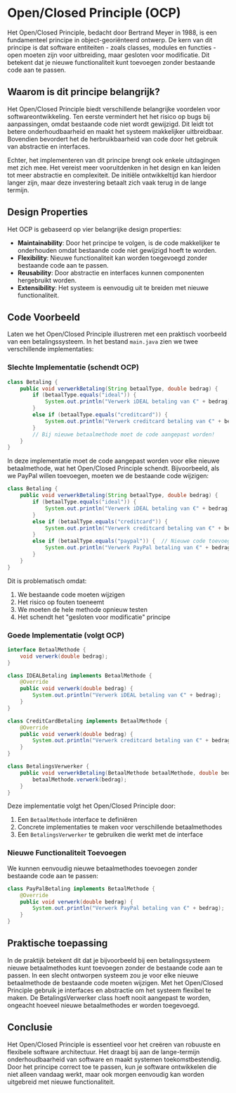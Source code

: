# Open/Closed Principle (OCP)

Het Open/Closed Principle, bedacht door Bertrand Meyer in 1988, is een fundamenteel principe in object-georiënteerd ontwerp. De kern van dit principe is dat software entiteiten - zoals classes, modules en functies - open moeten zijn voor uitbreiding, maar gesloten voor modificatie. Dit betekent dat je nieuwe functionaliteit kunt toevoegen zonder bestaande code aan te passen.

## Waarom is dit principe belangrijk?

Het Open/Closed Principle biedt verschillende belangrijke voordelen voor softwareontwikkeling. Ten eerste vermindert het het risico op bugs bij aanpassingen, omdat bestaande code niet wordt gewijzigd. Dit leidt tot betere onderhoudbaarheid en maakt het systeem makkelijker uitbreidbaar. Bovendien bevordert het de herbruikbaarheid van code door het gebruik van abstractie en interfaces.

Echter, het implementeren van dit principe brengt ook enkele uitdagingen met zich mee. Het vereist meer vooruitdenken in het design en kan leiden tot meer abstractie en complexiteit. De initiële ontwikkeltijd kan hierdoor langer zijn, maar deze investering betaalt zich vaak terug in de lange termijn.

## Design Properties

Het OCP is gebaseerd op vier belangrijke design properties:

-   **Maintainability**: Door het principe te volgen, is de code makkelijker te onderhouden omdat bestaande code niet gewijzigd hoeft te worden.
-   **Flexibility**: Nieuwe functionaliteit kan worden toegevoegd zonder bestaande code aan te passen.
-   **Reusability**: Door abstractie en interfaces kunnen componenten hergebruikt worden.
-   **Extensibility**: Het systeem is eenvoudig uit te breiden met nieuwe functionaliteit.

## Code Voorbeeld

Laten we het Open/Closed Principle illustreren met een praktisch voorbeeld van een betalingssysteem. In het bestand `main.java` zien we twee verschillende implementaties:

### Slechte Implementatie (schendt OCP)

```java
class Betaling {
    public void verwerkBetaling(String betaalType, double bedrag) {
        if (betaalType.equals("ideal")) {
            System.out.println("Verwerk iDEAL betaling van €" + bedrag);
        }
        else if (betaalType.equals("creditcard")) {
            System.out.println("Verwerk creditcard betaling van €" + bedrag);
        }
        // Bij nieuwe betaalmethode moet de code aangepast worden!
    }
}
```

In deze implementatie moet de code aangepast worden voor elke nieuwe betaalmethode, wat het Open/Closed Principle schendt. Bijvoorbeeld, als we PayPal willen toevoegen, moeten we de bestaande code wijzigen:

```java
class Betaling {
    public void verwerkBetaling(String betaalType, double bedrag) {
        if (betaalType.equals("ideal")) {
            System.out.println("Verwerk iDEAL betaling van €" + bedrag);
        }
        else if (betaalType.equals("creditcard")) {
            System.out.println("Verwerk creditcard betaling van €" + bedrag);
        }
        else if (betaalType.equals("paypal")) {  // Nieuwe code toevoegen
            System.out.println("Verwerk PayPal betaling van €" + bedrag);
        }
    }
}
```

Dit is problematisch omdat:

1. We bestaande code moeten wijzigen
2. Het risico op fouten toeneemt
3. We moeten de hele methode opnieuw testen
4. Het schendt het "gesloten voor modificatie" principe

### Goede Implementatie (volgt OCP)

```java
interface BetaalMethode {
    void verwerk(double bedrag);
}

class IDEALBetaling implements BetaalMethode {
    @Override
    public void verwerk(double bedrag) {
        System.out.println("Verwerk iDEAL betaling van €" + bedrag);
    }
}

class CreditCardBetaling implements BetaalMethode {
    @Override
    public void verwerk(double bedrag) {
        System.out.println("Verwerk creditcard betaling van €" + bedrag);
    }
}

class BetalingsVerwerker {
    public void verwerkBetaling(BetaalMethode betaalMethode, double bedrag) {
        betaalMethode.verwerk(bedrag);
    }
}
```

Deze implementatie volgt het Open/Closed Principle door:

1. Een `BetaalMethode` interface te definiëren
2. Concrete implementaties te maken voor verschillende betaalmethodes
3. Een `BetalingsVerwerker` te gebruiken die werkt met de interface

### Nieuwe Functionaliteit Toevoegen

We kunnen eenvoudig nieuwe betaalmethodes toevoegen zonder bestaande code aan te passen:

```java
class PayPalBetaling implements BetaalMethode {
    @Override
    public void verwerk(double bedrag) {
        System.out.println("Verwerk PayPal betaling van €" + bedrag);
    }
}
```

## Praktische toepassing

In de praktijk betekent dit dat je bijvoorbeeld bij een betalingssysteem nieuwe betaalmethodes kunt toevoegen zonder de bestaande code aan te passen. In een slecht ontworpen systeem zou je voor elke nieuwe betaalmethode de bestaande code moeten wijzigen. Met het Open/Closed Principle gebruik je interfaces en abstractie om het systeem flexibel te maken. De BetalingsVerwerker class hoeft nooit aangepast te worden, ongeacht hoeveel nieuwe betaalmethodes er worden toegevoegd.

## Conclusie

Het Open/Closed Principle is essentieel voor het creëren van robuuste en flexibele software architectuur. Het draagt bij aan de lange-termijn onderhoudbaarheid van software en maakt systemen toekomstbestendig. Door het principe correct toe te passen, kun je software ontwikkelen die niet alleen vandaag werkt, maar ook morgen eenvoudig kan worden uitgebreid met nieuwe functionaliteit.
